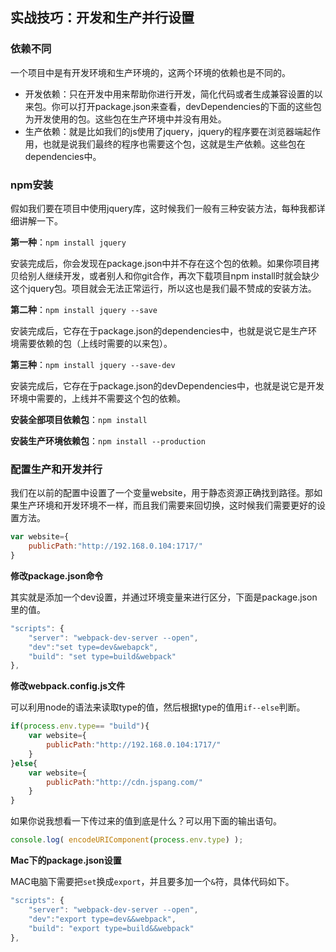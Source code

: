 ## 实战技巧：开发和生产并行设置

### 依赖不同

一个项目中是有开发环境和生产环境的，这两个环境的依赖也是不同的。

- 开发依赖：只在开发中用来帮助你进行开发，简化代码或者生成兼容设置的以来包。你可以打开package.json来查看，devDependencies的下面的这些包为开发使用的包。这些包在生产环境中并没有用处。
- 生产依赖：就是比如我们的js使用了jquery，jquery的程序要在浏览器端起作用，也就是说我们最终的程序也需要这个包，这就是生产依赖。这些包在dependencies中。

### npm安装

假如我们要在项目中使用jquery库，这时候我们一般有三种安装方法，每种我都详细讲解一下。

**第一种**：`npm install jquery`

安装完成后，你会发现在package.json中并不存在这个包的依赖。如果你项目拷贝给别人继续开发，或者别人和你git合作，再次下载项目npm install时就会缺少这个jquery包。项目就会无法正常运行，所以这也是我们最不赞成的安装方法。

**第二种**：`npm install jquery --save`

安装完成后，它存在于package.json的dependencies中，也就是说它是生产环境需要依赖的包（上线时需要的以来包）。

**第三种**：`npm install jquery --save-dev`

安装完成后，它存在于package.json的devDependencies中，也就是说它是开发环境中需要的，上线并不需要这个包的依赖。

**安装全部项目依赖包**：`npm install`

**安装生产环境依赖包**：`npm install --production`

### 配置生产和开发并行

我们在以前的配置中设置了一个变量website，用于静态资源正确找到路径。那如果生产环境和开发环境不一样，而且我们需要来回切换，这时候我们需要更好的设置方法。
```js
var website={
    publicPath:"http://192.168.0.104:1717/"
}
```

**修改package.json命令**

其实就是添加一个dev设置，并通过环境变量来进行区分，下面是package.json里的值。
```js
"scripts": {
    "server": "webpack-dev-server --open",
    "dev":"set type=dev&webapck",
    "build": "set type=build&webpack"
},
```

**修改webpack.config.js文件**

可以利用node的语法来读取type的值，然后根据type的值用`if--else`判断。
```js
if(process.env.type== "build"){
    var website={
        publicPath:"http://192.168.0.104:1717/"
    }
}else{
    var website={
        publicPath:"http://cdn.jspang.com/"
    }
}
```
如果你说我想看一下传过来的值到底是什么？可以用下面的输出语句。

```js
console.log( encodeURIComponent(process.env.type) );
```

**Mac下的package.json设置**

MAC电脑下需要把`set`换成`export`，并且要多加一个`&`符，具体代码如下。
```js
"scripts": {
    "server": "webpack-dev-server --open",
    "dev":"export type=dev&&webpack",
    "build": "export type=build&&webpack"
},
```


